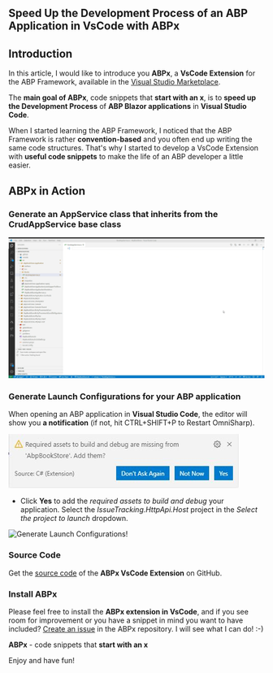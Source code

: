 ## Speed Up the Development Process of an ABP Application in VsCode with ABPx

## Introduction

In this article, I would like to introduce you **ABPx**, a **VsCode Extension** for the ABP Framework, available in the [Visual Studio Marketplace](https://marketplace.visualstudio.com/items?itemName=BartVanHoey.abpx).

The **main goal of ABPx**, code snippets that **start with an x**, is to **speed up the Development Process** of **ABP Blazor applications** in **Visual Studio Code**.

When I started learning the ABP Framework, I noticed that the ABP Framework is rather **convention-based** and you often end up writing the same code structures. That's why I started to develop a VsCode Extension with **useful code snippets** to make the life of an ABP developer a little easier.

## ABPx in Action

### Generate an AppService class that inherits from the CrudAppService base class

![CrudAppService snippet!](images/crudappservice.gif "Generate an AppService class that inherits from the CrudAppService base class!")

### Generate Launch Configurations for your ABP application

When opening an ABP application in **Visual Studio Code**, the editor will show you **a notification** (if not, hit CTRL+SHIFT+P to Restart OmniSharp).

![Required Assets Missing!](images/RequiredAssetsMissing.jpg "Required Assets Missing!")

* Click **Yes** to add the *required assets to build and debug* your application. Select the *IssueTracking.HttpApi.Host* project in the *Select the project to launch* dropdown.

![Generate Launch Configurations!](images/launchconfigurations.gif "Generate Launch Configurations needed for your project!")

### Source Code

Get the [source code](https://github.com/bartvanhoey/ABPx) of the **ABPx VsCode Extension** on GitHub.

### Install ABPx

Please feel free to install the **ABPx extension in VsCode**, and if you see room for improvement or you have a snippet in mind you want to have included? [Create an issue](https://github.com/bartvanhoey/ABPx/issues/new) in the ABPx repository. I will see what I can do! :-)

**ABPx** - code snippets that **start with an x**

Enjoy and have fun!
